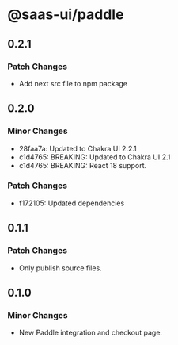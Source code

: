 # @saas-ui/paddle

## 0.2.1

### Patch Changes

- Add next src file to npm package

## 0.2.0

### Minor Changes

- 28faa7a: Updated to Chakra UI 2.2.1
- c1d4765: BREAKING: Updated to Chakra UI 2.1
- c1d4765: BREAKING: React 18 support.

### Patch Changes

- f172105: Updated dependencies

## 0.1.1

### Patch Changes

- Only publish source files.

## 0.1.0

### Minor Changes

- New Paddle integration and checkout page.

